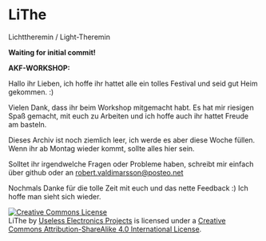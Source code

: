 # LiThe
Lichttheremin / Light-Theremin<br />

<b>Waiting for initial commit!</b><br />

<b>AKF-WORKSHOP:</b></n>

Hallo ihr Lieben, ich hoffe ihr hattet alle ein tolles Festival und seid gut Heim gekommen. :)

Vielen Dank, dass ihr beim Workshop mitgemacht habt. Es hat mir riesigen Spaß gemacht, mit euch zu Arbeiten und ich hoffe auch ihr hattet Freude am basteln.

Dieses Archiv ist noch ziemlich leer, ich werde es aber diese Woche füllen. Wenn ihr ab Montag wieder kommt, sollte alles hier sein.

Solltet ihr irgendwelche Fragen oder Probleme haben, schreibt mir einfach über github oder an <a href="mailto:robert.valdimarsson%40posteo.net?subject=github%20APC">robert.valdimarsson@posteo.net</a>

Nochmals Danke für die tolle Zeit mit euch und das nette Feedback :) Ich hoffe man sieht sich wieder.

<a rel="license" href="http://creativecommons.org/licenses/by-sa/4.0/"><img alt="Creative Commons License" style="border-width:0" src="https://i.creativecommons.org/l/by-sa/4.0/88x31.png" /></a><br /><span xmlns:dct="http://purl.org/dc/terms/" property="dct:title">LiThe</span> by <a xmlns:cc="http://creativecommons.org/ns#" href="https://github.com/UEPro/" property="cc:attributionName" rel="cc:attributionURL">Useless Electronics Projects</a> is licensed under a <a rel="license" href="http://creativecommons.org/licenses/by-sa/4.0/">Creative Commons Attribution-ShareAlike 4.0 International License</a>.<br />
